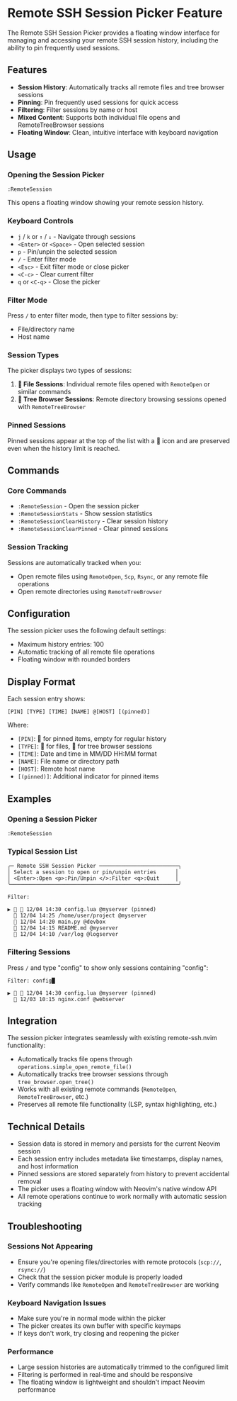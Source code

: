 # Remote SSH Session Picker Feature

The Remote SSH Session Picker provides a floating window interface for managing and accessing your remote SSH session history, including the ability to pin frequently used sessions.

## Features

- **Session History**: Automatically tracks all remote files and tree browser sessions
- **Pinning**: Pin frequently used sessions for quick access
- **Filtering**: Filter sessions by name or host
- **Mixed Content**: Supports both individual file opens and RemoteTreeBrowser sessions
- **Floating Window**: Clean, intuitive interface with keyboard navigation

## Usage

### Opening the Session Picker

```vim
:RemoteSession
```

This opens a floating window showing your remote session history.

### Keyboard Controls

- `j` / `k` or `↑` / `↓` - Navigate through sessions
- `<Enter>` or `<Space>` - Open selected session
- `p` - Pin/unpin the selected session
- `/` - Enter filter mode
- `<Esc>` - Exit filter mode or close picker
- `<C-c>` - Clear current filter
- `q` or `<C-q>` - Close the picker

### Filter Mode

Press `/` to enter filter mode, then type to filter sessions by:
- File/directory name
- Host name

### Session Types

The picker displays two types of sessions:

1. **📄 File Sessions**: Individual remote files opened with `RemoteOpen` or similar commands
2. **📁 Tree Browser Sessions**: Remote directory browsing sessions opened with `RemoteTreeBrowser`

### Pinned Sessions

Pinned sessions appear at the top of the list with a 📌 icon and are preserved even when the history limit is reached.

## Commands

### Core Commands

- `:RemoteSession` - Open the session picker
- `:RemoteSessionStats` - Show session statistics
- `:RemoteSessionClearHistory` - Clear session history
- `:RemoteSessionClearPinned` - Clear pinned sessions

### Session Tracking

Sessions are automatically tracked when you:
- Open remote files using `RemoteOpen`, `Scp`, `Rsync`, or any remote file operations
- Open remote directories using `RemoteTreeBrowser`

## Configuration

The session picker uses the following default settings:
- Maximum history entries: 100
- Automatic tracking of all remote file operations
- Floating window with rounded borders

## Display Format

Each session entry shows:
```
[PIN] [TYPE] [TIME] [NAME] @[HOST] [(pinned)]
```

Where:
- `[PIN]`: 📌 for pinned items, empty for regular history
- `[TYPE]`: 📄 for files, 📁 for tree browser sessions
- `[TIME]`: Date and time in MM/DD HH:MM format
- `[NAME]`: File name or directory path
- `[HOST]`: Remote host name
- `[(pinned)]`: Additional indicator for pinned items

## Examples

### Opening a Session Picker
```vim
:RemoteSession
```

### Typical Session List
```
╭─ Remote SSH Session Picker ─────────────────────────╮
│ Select a session to open or pin/unpin entries      │
│ <Enter>:Open <p>:Pin/Unpin </>:Filter <q>:Quit     │
╰─────────────────────────────────────────────────────╯

Filter: 

▶ 📌 📄 12/04 14:30 config.lua @myserver (pinned)
  📁 12/04 14:25 /home/user/project @myserver
  📄 12/04 14:20 main.py @devbox
  📄 12/04 14:15 README.md @myserver
  📁 12/04 14:10 /var/log @logserver
```

### Filtering Sessions
Press `/` and type "config" to show only sessions containing "config":
```
Filter: config█

▶ 📌 📄 12/04 14:30 config.lua @myserver (pinned)
  📄 12/03 10:15 nginx.conf @webserver
```

## Integration

The session picker integrates seamlessly with existing remote-ssh.nvim functionality:

- Automatically tracks file opens through `operations.simple_open_remote_file()`
- Automatically tracks tree browser sessions through `tree_browser.open_tree()`
- Works with all existing remote commands (`RemoteOpen`, `RemoteTreeBrowser`, etc.)
- Preserves all remote file functionality (LSP, syntax highlighting, etc.)

## Technical Details

- Session data is stored in memory and persists for the current Neovim session
- Each session entry includes metadata like timestamps, display names, and host information
- Pinned sessions are stored separately from history to prevent accidental removal
- The picker uses a floating window with Neovim's native window API
- All remote operations continue to work normally with automatic session tracking

## Troubleshooting

### Sessions Not Appearing
- Ensure you're opening files/directories with remote protocols (`scp://`, `rsync://`)
- Check that the session picker module is properly loaded
- Verify commands like `RemoteOpen` and `RemoteTreeBrowser` are working

### Keyboard Navigation Issues
- Make sure you're in normal mode within the picker
- The picker creates its own buffer with specific keymaps
- If keys don't work, try closing and reopening the picker

### Performance
- Large session histories are automatically trimmed to the configured limit
- Filtering is performed in real-time and should be responsive
- The floating window is lightweight and shouldn't impact Neovim performance